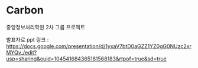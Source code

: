 # Carbon

중앙정보처리학원 2차 그룹 프로젝트

발표자료 ppt 링크 : https://docs.google.com/presentation/d/1yxaV7btD0aGZZ1YZ0gG0NUzc2xrMYQv_/edit?usp=sharing&ouid=104541684365181568183&rtpof=true&sd=true
